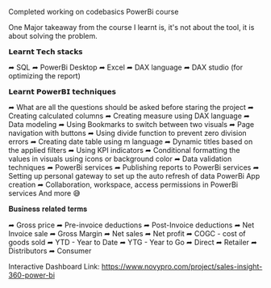 Completed working on codebasics PowerBi course
 
 One Major takeaway from the course I learnt is, it's not about the tool, it is about solving the problem.
 
 𝗟𝗲𝗮𝗿𝗻𝘁 𝗧𝗲𝗰𝗵 𝘀𝘁𝗮𝗰𝗸𝘀
 
 ➦ SQL
 ➦ PowerBi Desktop
 ➦ Excel
 ➦ DAX language
 ➦ DAX studio (for optimizing the report)
 
 
 𝗟𝗲𝗮𝗿𝗻𝘁 𝗣𝗼𝘄𝗲𝗿𝗕𝗜 𝘁𝗲𝗰𝗵𝗻𝗶𝗾𝘂𝗲𝘀
 
 ➦ What are all the questions should be asked before staring the project
 ➦ Creating calculated columns
 ➦ Creating measure using DAX language
 ➦ Data modeling
 ➦ Using Bookmarks to switch between two visuals
 ➦ Page navigation with buttons
 ➦ Using divide function to prevent zero division errors
 ➦ Creating date table using m language
 ➦ Dynamic titles based on the applied filters
 ➦ Using KPI indicators
 ➦ Conditional formatting the values in visuals using icons or background color
 ➦ Data validation techniques
 ➦ PowerBi services
 ➦ Publishing reports to PowerBi services
 ➦ Setting up personal gateway to set up the auto refresh of data
 PowerBi App creation
 ➦ Collaboration, workspace, access permissions in PowerBi services
 And more 😅
 
 𝐁𝐮𝐬𝐢𝐧𝐞𝐬𝐬 𝐫𝐞𝐥𝐚𝐭𝐞𝐝 𝐭𝐞𝐫𝐦𝐬
 
 ➦ Gross price
 ➦ Pre-invoice deductions
 ➦ Post-Invoice deductions
 ➦ Net Invoice sale
 ➦ Gross Margin
 ➦ Net sales
 ➦ Net profit
 ➦ COGC - cost of goods sold
 ➦ YTD - Year to Date
 ➦ YTG - Year to Go
 ➦ Direct
 ➦ Retailer
 ➦ Distributors
 ➦ Consumer


 Interactive Dashboard Link:
 https://www.novypro.com/project/sales-insight-360-power-bi

